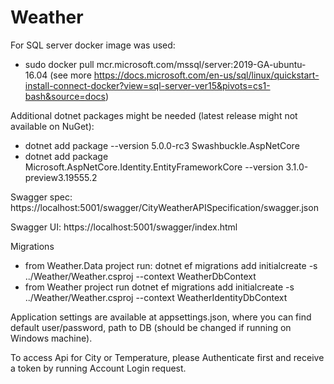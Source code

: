 # Weather

For SQL server docker image was used: 
* sudo docker pull mcr.microsoft.com/mssql/server:2019-GA-ubuntu-16.04 (see more https://docs.microsoft.com/en-us/sql/linux/quickstart-install-connect-docker?view=sql-server-ver15&pivots=cs1-bash&source=docs)

Additional dotnet packages might be needed (latest release might not available on NuGet):
* dotnet add package --version 5.0.0-rc3 Swashbuckle.AspNetCore
* dotnet add package Microsoft.AspNetCore.Identity.EntityFrameworkCore --version 3.1.0-preview3.19555.2

Swagger spec: https://localhost:5001/swagger/CityWeatherAPISpecification/swagger.json

Swagger UI: https://localhost:5001/swagger/index.html

Migrations
* from Weather.Data project run: dotnet ef migrations add initialcreate -s ../Weather/Weather.csproj --context WeatherDbContext
* from Weather project run dotnet ef migrations add initialcreate -s ../Weather/Weather.csproj --context WeatherIdentityDbContext

Application settings are available at appsettings.json, where you can find default user/password, path to DB (should be changed if running on Windows machine).

To access Api for City or Temperature, please Authenticate first and receive a token by running Account Login request.
